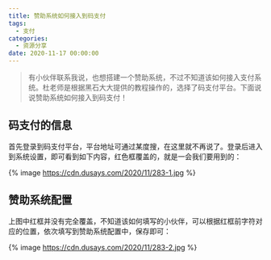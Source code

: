 ```yaml
---
title: 赞助系统如何接入到码支付
tags:
  - 支付
categories:
  - 资源分享
date: 2020-11-17 00:00:00
---
```


> 有小伙伴联系我说，也想搭建一个赞助系统，不过不知道该如何接入支付系统。杜老师是根据黑石大大提供的教程操作的，选择了码支付平台。下面说说赞助系统如何接入到码支付！

<!-- more -->

## 码支付的信息

首先登录到码支付平台，平台地址可通过某度搜，在这里就不再说了。登录后进入到系统设置，即可看到如下内容，红色框覆盖的，就是一会我们要用到的：

{% image https://cdn.dusays.com/2020/11/283-1.jpg %}

## 赞助系统配置

上图中红框并没有完全覆盖，不知道该如何填写的小伙伴，可以根据红框前字符对应的位置，依次填写到赞助系统配置中，保存即可：

{% image https://cdn.dusays.com/2020/11/283-2.jpg %}